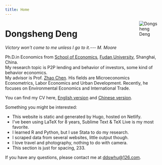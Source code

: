 ```yaml
---
title: Home
---
```


[<img src="/img/bio.png" style="max-width:13%;min-width:40px;float:right;" alt="Dongsheng Deng" />](https://ddswhu.me/)

# Dongsheng Deng

*Victory won't come to me unless I go to it.--- M. Moore*

Ph.D.in Economics from [School of Economics](http://www.econ.fudan.edu.cn/), [Fudan University](http://www.fudan.edu.cn/2016/index.html), Shanghai, China. <br>
My research topic is P2P lending and behavior of investors, some kind of behavior economics.<br> 
My advisor is Prof. [Zhao Chen](http://www.econ.fudan.edu.cn/teacherdetail.php?tid=11). His fields are Microeconomics Econometrics, Labor Economics and Urban Development. Recently, he focuses on Environmental Economics and International Trade. <br>


You can find my CV here, [English version](/archive/EthanDENG-CV-EN.pdf) and  [Chinese version](/archive/EthanDENG-CV-CN.pdf).

Something you might be interested: 

+ This website is static and generated by Hugo, hosted on Netlify.
+ I've been using LaTeX for 8 years, Sublime Text & TeX Live is my most favorite.
+ I learned R and Python, but I use Stata to do my research.
+ I scraped data from several websites, little output though.
+ I love travel and photography, nothing to do with camera.
+ This section is just for spacing, 233.

If you have any questions, please contact me at [ddswhu@126.com](mailto:ddswhu@126.com). 

<!-- <center><img src="/img/fudan.jpg" width = "500" alt="Fudan University"/></center> -->








